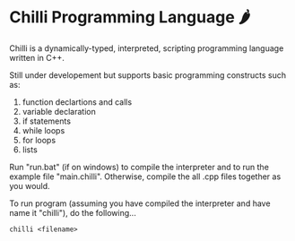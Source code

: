 # Chilli Programming Language 🌶️

Chilli is a dynamically-typed, interpreted, scripting programming language written in C++.

Still under developement but supports basic programming constructs such as:
1. function declartions and calls
2. variable declaration
3. if statements
4. while loops
5. for loops
6. lists

Run "run.bat" (if on windows) to compile the interpreter and to run the example file "main.chilli". Otherwise, compile the all .cpp files together as you would.

To run program (assuming you have compiled the interpreter and have name it "chilli"), do the following...

```
chilli <filename>
```
